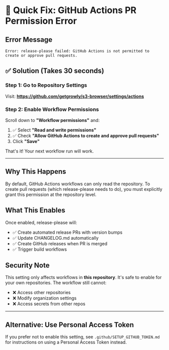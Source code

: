 # 🚨 Quick Fix: GitHub Actions PR Permission Error

## Error Message
```
Error: release-please failed: GitHub Actions is not permitted to create or approve pull requests.
```

## ✅ Solution (Takes 30 seconds)

### Step 1: Go to Repository Settings
Visit: **https://github.com/getgrowly/s3-browser/settings/actions**

### Step 2: Enable Workflow Permissions
Scroll down to **"Workflow permissions"** and:

1. ✅ Select **"Read and write permissions"**
2. ✅ Check **"Allow GitHub Actions to create and approve pull requests"**
3. Click **"Save"**

That's it! Your next workflow run will work.

---

## Why This Happens

By default, GitHub Actions workflows can only read the repository. To create pull requests (which release-please needs to do), you must explicitly grant this permission at the repository level.

## What This Enables

Once enabled, release-please will:
- ✅ Create automated release PRs with version bumps
- ✅ Update CHANGELOG.md automatically
- ✅ Create GitHub releases when PR is merged
- ✅ Trigger build workflows

## Security Note

This setting only affects workflows in **this repository**. It's safe to enable for your own repositories. The workflow still cannot:
- ❌ Access other repositories
- ❌ Modify organization settings
- ❌ Access secrets from other repos

---

## Alternative: Use Personal Access Token

If you prefer not to enable this setting, see `.github/SETUP_GITHUB_TOKEN.md` for instructions on using a Personal Access Token instead.
